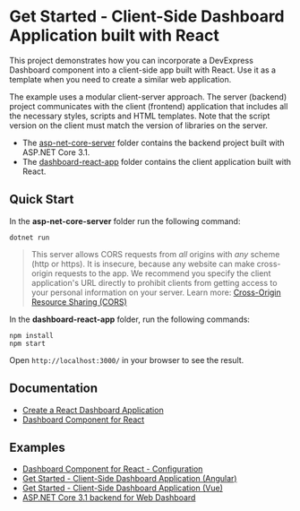 # Get Started - Client-Side Dashboard Application built with React

This project demonstrates how you can incorporate a DevExpress Dashboard component into a client-side app built with React. Use it as a template when you need to create a similar web application.

The example uses a modular client-server approach. The server (backend) project communicates with the client (frontend) application that includes all the necessary styles, scripts and HTML templates. Note that the script version on the client must match the version of libraries on the server.

- The [asp-net-core-server](asp-net-core-server) folder contains the backend project built with ASP.NET Core 3.1.
- The [dashboard-react-app](dashboard-react-app) folder contains the client application built with React.

## Quick Start

In the **asp-net-core-server** folder run the following command:

```
dotnet run
```
> This server allows CORS requests from _all_ origins with _any_ scheme (http or https). It is insecure, because any website can make cross-origin requests to the app. We recommend you specify the client application's URL directly to prohibit clients from getting access to your personal information on your server. Learn more: [Cross-Origin Resource Sharing (CORS)](https://docs.devexpress.com/Dashboard/400709)

In the **dashboard-react-app** folder, run the following commands:

```
npm install
npm start
```

Open ```http://localhost:3000/``` in your browser to see the result.

## Documentation

- [Create a React Dashboard Application](https://docs.devexpress.com/Dashboard/402336/get-started/build-web-dashboard-applications/create-a-react-dashboard-application?v=20.2)
- [Dashboard Component for React](https://docs.devexpress.com/Dashboard/401977/web-dashboard/dashboard-component-for-react?v=20.2)

## Examples
- [Dashboard Component for React - Configuration](https://github.com/DevExpress-Examples/dashboard-react-example)
- [Get Started - Client-Side Dashboard Application (Angular)](https://github.com/DevExpress-Examples/dashboard-angular-app)
- [Get Started - Client-Side Dashboard Application (Vue)](https://github.com/DevExpress-Examples/dashboard-vue-app)
- [ASP.NET Core 3.1 backend for Web Dashboard](https://github.com/DevExpress-Examples/asp-net-core-dashboard-backend)
